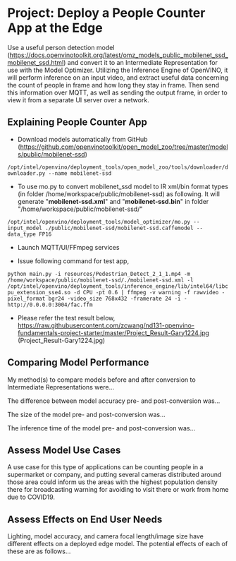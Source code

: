 # Project: Deploy a People Counter App at the Edge

Use a useful person detection model (https://docs.openvinotoolkit.org/latest/omz_models_public_mobilenet_ssd_mobilenet_ssd.html) and convert it to an Intermediate Representation for use with the Model Optimizer. Utilizing the Inference Engine of OpenVINO, it will perform inference on an input video, and extract useful data concerning the count of people in frame and how long they stay in frame. Then send this information over MQTT, as well as sending the output frame, in order to view it from a separate UI server over a network.

## Explaining People Counter App

- Download models automatically from GitHub (https://github.com/openvinotoolkit/open_model_zoo/tree/master/models/public/mobilenet-ssd)

`/opt/intel/openvino/deployment_tools/open_model_zoo/tools/downloader/downloader.py --name mobilenet-ssd`

- To use mo.py to convert mobilenet_ssd model to IR xml/bin format types (in folder /home/workspace/public/mobilenet-ssd) as following. It will generate "**mobilenet-ssd.xml**" and "**mobilenet-ssd.bin**" in folder "/home/workspace/public/mobilenet-ssd/"

`/opt/intel/openvino/deployment_tools/model_optimizer/mo.py --input_model ./public/mobilenet-ssd/mobilenet-ssd.caffemodel --data_type FP16`

- Launch MQTT/UI/FFmpeg services

- Issue following command for test app,

`python main.py -i resources/Pedestrian_Detect_2_1_1.mp4 -m /home/workspace/public/mobilenet-ssd/./mobilenet-ssd.xml -l /opt/intel/openvino/deployment_tools/inference_engine/lib/intel64/libcpu_extension_sse4.so -d CPU -pt 0.6 | ffmpeg -v warning -f rawvideo -pixel_format bgr24 -video_size 768x432 -framerate 24 -i - http://0.0.0.0:3004/fac.ffm`

- Please refer the test result below,
https://raw.githubusercontent.com/zcwang/nd131-openvino-fundamentals-project-starter/master/Project_Result-Gary1224.jpg (Project_Result-Gary1224.jpg)

## Comparing Model Performance

My method(s) to compare models before and after conversion to Intermediate Representations
were...

The difference between model accuracy pre- and post-conversion was...

The size of the model pre- and post-conversion was...

The inference time of the model pre- and post-conversion was...

## Assess Model Use Cases

A use case for this type of applications can be counting people in a supermarket or company, and putting several cameras distributed around those area could inform us the areas with the highest population density there for broadcasting warning for avoiding to visit there or work from home due to COVID19.

## Assess Effects on End User Needs

Lighting, model accuracy, and camera focal length/image size have different effects on a
deployed edge model. The potential effects of each of these are as follows...


